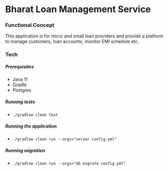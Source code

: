 # Bharat Loan Management Service

### Functional Concept
This application is for micro and small loan providers and provide a platform to manage customers, 
loan accounts, monitor EMI schedule etc.

### Tech

##### Prerequisites
- Java 11
- Gradle
- Postgres

##### Running tests
- `./gradlew clean test`

##### Running the application
- `./gradlew clean run --args="server config.yml"`

##### Running migration
- `./gradlew clean run --args="db migrate config.yml"`
